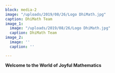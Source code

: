 ```yaml
---
block: media-2
image: "/uploads/2019/08/26/Logo DhiMath.jpg"
caption: DhiMath Team
image_1:
  image: "/uploads/2019/08/26/Logo DhiMath.jpg"
  caption: DhiMath Team
image_2:
  image: ''
  caption: ''

---
```

**Welcome to the World of Joyful Mathematics**